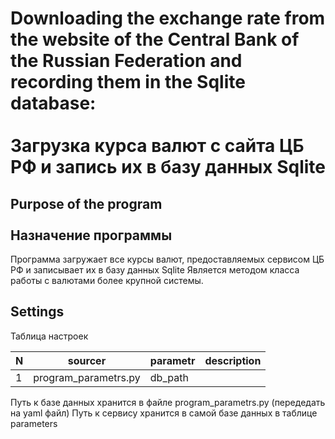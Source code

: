 # Downloading the exchange rate from the website of the Central Bank of the Russian Federation and recording them in the Sqlite database:<br><br>Загрузка курса валют с сайта ЦБ РФ и запись их в базу данных Sqlite

## Purpose of the program<br><br>Назначение программы
Программа загружает все курсы валют, предоставляемых сервисом ЦБ РФ и записывает их в базу данных Sqlite
Является методом класса работы с валютами более крупной системы.

## Settings
Таблица настроек
<table>
   <thead>
        <tr>
           <th>N</th>
           <th>sourcer</th>
           <th>parametr</th>
           <th>description</th>
        </tr>
   </thead>
   <tbody>
       <tr>
          <td>1</td>
          <td>program_parametrs.py</td>
          <td>db_path</td>
         
  </tr>
</tbody>
</table>

Путь к базе данных хранится в файле program_parametrs.py   (передедать на yaml файл)
Путь к сервису хранится в самой базе данных в таблице parameters
